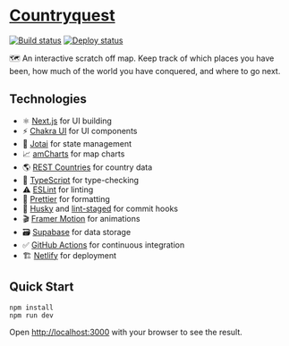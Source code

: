 # [Countryquest](https://country.quest/)

[![Build status](https://img.shields.io/github/workflow/status/rbardini/countryquest/Main)](https://github.com/rbardini/countryquest/actions)
[![Deploy status](https://img.shields.io/netlify/12195d0a-3b08-456a-b49d-ed2f2465018d?label=deploy)](https://app.netlify.com/sites/countryquest/deploys)

🗺️ An interactive scratch off map. Keep track of which places you have been, how much of the world you have conquered, and where to go next.

## Technologies

- ⚛️ [Next.js](https://nextjs.org/) for UI building
- ⚡ [Chakra UI](https://chakra-ui.com/) for UI components
- 👻 [Jotai](https://jotai.pmnd.rs/) for state management
- 📈 [amCharts](https://www.amcharts.com/) for map charts
- 🌎 [REST Countries](https://restcountries.com/) for country data
- 🤖 [TypeScript](https://www.typescriptlang.org/) for type-checking
- ⚠️ [ESLint](https://eslint.org/) for linting
- 💄 [Prettier](https://prettier.io/) for formatting
- 🐶 [Husky](https://typicode.github.io/husky) and [lint-staged](https://github.com/okonet/lint-staged) for commit hooks
- 🎬 [Framer Motion](https://www.framer.com/motion/) for animations
- 🗃️ [Supabase](https://supabase.io/) for data storage
- ✅ [GitHub Actions](https://github.com/features/actions) for continuous integration
- 🏗️ [Netlify](https://www.netlify.com/) for deployment

## Quick Start

```console
npm install
npm run dev
```

Open [http://localhost:3000](http://localhost:3000) with your browser to see the result.
